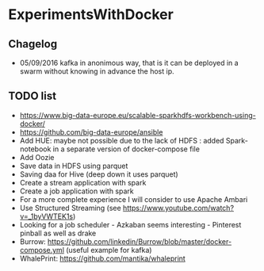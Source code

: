 
# ExperimentsWithDocker
## Chagelog
- 05/09/2016 kafka in anonimous way, that is it can be deployed in a swarm without knowing in advance the host ip.
## TODO list
- https://www.big-data-europe.eu/scalable-sparkhdfs-workbench-using-docker/
- https://github.com/big-data-europe/ansible
- Add HUE: maybe not possible due to the lack of HDFS : added Spark-notebook in a separate version of docker-compose file
- Add Oozie
- Save data in HDFS using parquet
- Saving daa for Hive (deep down it uses parquet)
- Create a stream application with spark
- Create a job application with spark
- For a more complete experience I will consider to use Apache Ambari
- Use Structured Streaming (see https://www.youtube.com/watch?v=_1byVWTEK1s)
- Looking for a job scheduler - Azkaban seems interesting - Pinterest pinball as well as drake
- Burrow: https://github.com/linkedin/Burrow/blob/master/docker-compose.yml (useful example for kafka)
- WhalePrint: https://github.com/mantika/whaleprint
